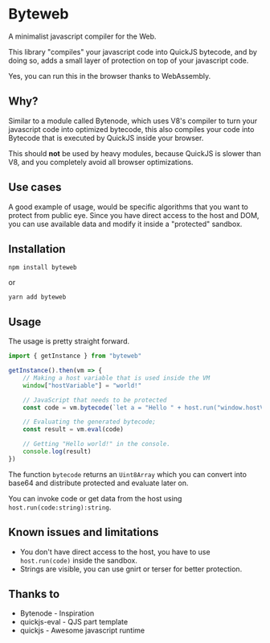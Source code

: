 # Byteweb
A minimalist javascript compiler for the Web.

This library "compiles" your javascript code into QuickJS bytecode, and by doing so, adds a small layer of protection on top of your javascript code.

Yes, you can run this in the browser thanks to WebAssembly.

## Why?
Similar to a module called Bytenode, which uses V8's compiler to turn your javascript code into optimized bytecode, this also compiles your code into Bytecode that is executed by QuickJS inside your browser.

This should **not** be used by heavy modules, because QuickJS is slower than V8, and you completely avoid all browser optimizations.

## Use cases
A good example of usage, would be specific algorithms that you want to protect from public eye. Since you have direct access to the host and DOM, you can use available data and modify it inside a "protected" sandbox.

## Installation

```
npm install byteweb
```

or

```
yarn add byteweb
```

## Usage
The usage is pretty straight forward.

```ts
import { getInstance } from "byteweb"

getInstance().then(vm => {
    // Making a host variable that is used inside the VM
    window["hostVariable"] = "world!"

    // JavaScript that needs to be protected
    const code = vm.bytecode(`let a = "Hello " + host.run("window.hostVariable"); a;`);

    // Evaluating the generated bytecode;
    const result = vm.eval(code)

    // Getting "Hello world!" in the console.
    console.log(result)
})
```


The function `bytecode` returns an `Uint8Array` which you can convert into base64 and distribute protected and evaluate later on.


You can invoke code or get data from the host using `host.run(code:string):string`.

## Known issues and limitations
- You don't have direct access to the host, you have to use `host.run(code)` inside the sandbox.
- Strings are visible, you can use gnirt or terser for better protection.

## Thanks to
- Bytenode - Inspiration
- quickjs-eval - QJS part template
- quickjs - Awesome javascript runtime
